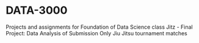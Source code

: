 # DATA-3000
Projects and assignments for Foundation of Data Science class
Jitz - Final Project: Data Analysis of Submission Only Jiu Jitsu tournament matches
